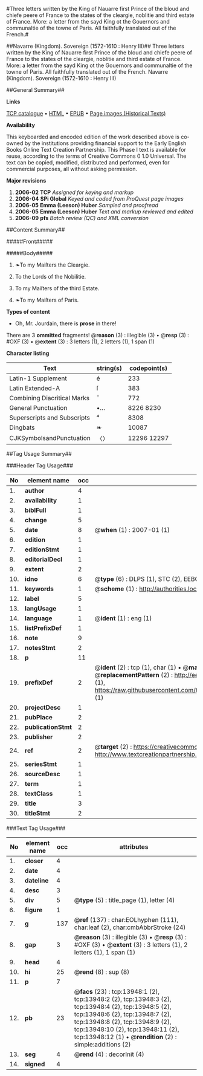#Three letters written by the King of Nauarre first Prince of the bloud and chiefe peere of France to the states of the cleargie, noblitie and third estate of France. More: a letter from the sayd King ot the Gouernors and communaltie of the towne of Paris. All faithfully translated out of the French.#

##Navarre (Kingdom). Sovereign (1572-1610 : Henry III)##
Three letters written by the King of Nauarre first Prince of the bloud and chiefe peere of France to the states of the cleargie, noblitie and third estate of France. More: a letter from the sayd King ot the Gouernors and communaltie of the towne of Paris. All faithfully translated out of the French.
Navarre (Kingdom). Sovereign (1572-1610 : Henry III)

##General Summary##

**Links**

[TCP catalogue](http://www.ota.ox.ac.uk/tcp/)  • 
[HTML](http://tei.it.ox.ac.uk/tcp/Texts-HTML/free/A02/A02970.html)  • 
[EPUB](http://tei.it.ox.ac.uk/tcp/Texts-EPUB/free/A02/A02970.epub) • 
[Page images (Historical Texts)](https://data.historicaltexts.jisc.ac.uk/view?pubId=eebo-99848832e&pageId=eebo-99848832e-13948-1)

**Availability**

This keyboarded and encoded edition of the
	       work described above is co-owned by the institutions
	       providing financial support to the Early English Books
	       Online Text Creation Partnership. This Phase I text is
	       available for reuse, according to the terms of Creative
	       Commons 0 1.0 Universal. The text can be copied,
	       modified, distributed and performed, even for
	       commercial purposes, all without asking permission.

**Major revisions**

1. __2006-02__ __TCP__ *Assigned for keying and markup*
1. __2006-04__ __SPi Global__ *Keyed and coded from ProQuest page images*
1. __2006-05__ __Emma (Leeson) Huber__ *Sampled and proofread*
1. __2006-05__ __Emma (Leeson) Huber__ *Text and markup reviewed and edited*
1. __2006-09__ __pfs__ *Batch review (QC) and XML conversion*

##Content Summary##

#####Front#####

#####Body#####

1. ❧To my Maiſters the Cleargie.

1. To the Lords of the Nobilitie.

1. To my Maiſters of the third Estate.

1. ❧To my Maiſters of Paris.

**Types of content**

  * Oh, Mr. Jourdain, there is **prose** in there!

There are 3 **ommitted** fragments! 
 @__reason__ (3) : illegible (3)  •  @__resp__ (3) : #OXF (3)  •  @__extent__ (3) : 3 letters (1), 2 letters (1), 1 span (1)

**Character listing**


|Text|string(s)|codepoint(s)|
|---|---|---|
|Latin-1 Supplement|é|233|
|Latin Extended-A|ſ|383|
|Combining             Diacritical Marks|̄|772|
|General Punctuation|•…|8226 8230|
|Superscripts             and Subscripts|⁴|8308|
|Dingbats|❧|10087|
|CJKSymbolsandPunctuation|〈〉|12296 12297|

##Tag Usage Summary##

###Header Tag Usage###

|No|element name|occ|attributes|
|---|---|---|---|
|1.|__author__|4||
|2.|__availability__|1||
|3.|__biblFull__|1||
|4.|__change__|5||
|5.|__date__|8| @__when__ (1) : 2007-01 (1)|
|6.|__edition__|1||
|7.|__editionStmt__|1||
|8.|__editorialDecl__|1||
|9.|__extent__|2||
|10.|__idno__|6| @__type__ (6) : DLPS (1), STC (2), EEBO-CITATION (1), PROQUEST (1), VID (1)|
|11.|__keywords__|1| @__scheme__ (1) : http://authorities.loc.gov/ (1)|
|12.|__label__|5||
|13.|__langUsage__|1||
|14.|__language__|1| @__ident__ (1) : eng (1)|
|15.|__listPrefixDef__|1||
|16.|__note__|9||
|17.|__notesStmt__|2||
|18.|__p__|11||
|19.|__prefixDef__|2| @__ident__ (2) : tcp (1), char (1)  •  @__matchPattern__ (2) : ([0-9\-]+):([0-9IVX]+) (1), (.+) (1)  •  @__replacementPattern__ (2) : http://eebo.chadwyck.com/downloadtiff?vid=$1&page=$2 (1), https://raw.githubusercontent.com/textcreationpartnership/Texts/master/tcpchars.xml#$1 (1)|
|20.|__projectDesc__|1||
|21.|__pubPlace__|2||
|22.|__publicationStmt__|2||
|23.|__publisher__|2||
|24.|__ref__|2| @__target__ (2) : https://creativecommons.org/publicdomain/zero/1.0/ (1), http://www.textcreationpartnership.org/docs/. (1)|
|25.|__seriesStmt__|1||
|26.|__sourceDesc__|1||
|27.|__term__|1||
|28.|__textClass__|1||
|29.|__title__|3||
|30.|__titleStmt__|2||


###Text Tag Usage###

|No|element name|occ|attributes|
|---|---|---|---|
|1.|__closer__|4||
|2.|__date__|4||
|3.|__dateline__|4||
|4.|__desc__|3||
|5.|__div__|5| @__type__ (5) : title_page (1), letter (4)|
|6.|__figure__|1||
|7.|__g__|137| @__ref__ (137) : char:EOLhyphen (111), char:leaf (2), char:cmbAbbrStroke (24)|
|8.|__gap__|3| @__reason__ (3) : illegible (3)  •  @__resp__ (3) : #OXF (3)  •  @__extent__ (3) : 3 letters (1), 2 letters (1), 1 span (1)|
|9.|__head__|4||
|10.|__hi__|25| @__rend__ (8) : sup (8)|
|11.|__p__|7||
|12.|__pb__|23| @__facs__ (23) : tcp:13948:1 (2), tcp:13948:2 (2), tcp:13948:3 (2), tcp:13948:4 (2), tcp:13948:5 (2), tcp:13948:6 (2), tcp:13948:7 (2), tcp:13948:8 (2), tcp:13948:9 (2), tcp:13948:10 (2), tcp:13948:11 (2), tcp:13948:12 (1)  •  @__rendition__ (2) : simple:additions (2)|
|13.|__seg__|4| @__rend__ (4) : decorInit (4)|
|14.|__signed__|4||
